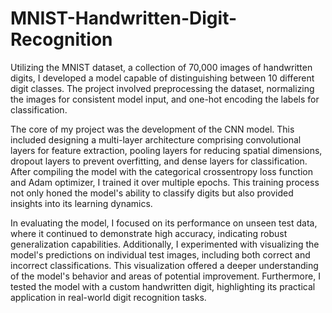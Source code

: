 # MNIST-Handwritten-Digit-Recognition

Utilizing the MNIST dataset, a collection of 70,000 images of handwritten digits, I developed a model capable of distinguishing between 10 different digit classes. The project involved preprocessing the dataset, normalizing the images for consistent model input, and one-hot encoding the labels for classification.

The core of my project was the development of the CNN model. This included designing a multi-layer architecture comprising convolutional layers for feature extraction, pooling layers for reducing spatial dimensions, dropout layers to prevent overfitting, and dense layers for classification. After compiling the model with the categorical crossentropy loss function and Adam optimizer, I trained it over multiple epochs. This training process not only honed the model's ability to classify digits but also provided insights into its learning dynamics.

In evaluating the model, I focused on its performance on unseen test data, where it continued to demonstrate high accuracy, indicating robust generalization capabilities. Additionally, I experimented with visualizing the model's predictions on individual test images, including both correct and incorrect classifications. This visualization offered a deeper understanding of the model's behavior and areas of potential improvement. Furthermore, I tested the model with a custom handwritten digit, highlighting its practical application in real-world digit recognition tasks.
